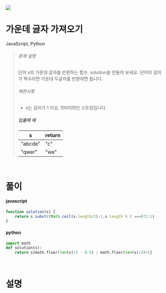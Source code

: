 ![](/img/programmers.png)

# 가운데 글자 가져오기

JavaScript, Python

>###### 문제 설명
>
>단어 s의 가운데 글자를 반환하는 함수, solution을 만들어 보세요. 단어의 길이가 짝수라면 가운데 두글자를 반환하면 됩니다.
>
>###### 재한사항
>
>-   s는 길이가 1 이상, 100이하인 스트링입니다.
>
>##### 입출력 예
>
>| s | return |
>| --- | --- |
>| "abcde" | "c" |
>| "qwer" | "we" |

<br/>

# 풀이

#### javascript
```javascript
function solution(s) {
    return s.substr(Math.ceil(s.length/2)-1,s.length % 2 ===0?2:1)
}
```  
#### python
```python
import math
def solution(s):
    return s[math.floor(len(s)/2 - 0.5) : math.floor(len(s)/2)+1]
```

<br/>

# 설명

